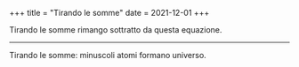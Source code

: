 +++
title = "Tirando le somme"
date = 2021-12-01
+++

Tirando le somme
rimango sottratto
da questa equazione.

---

Tirando le somme:
minuscoli atomi
formano universo.